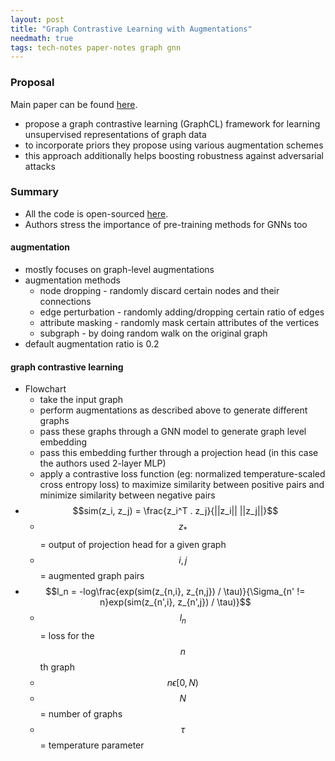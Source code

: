 ```yaml
---
layout: post
title: "Graph Contrastive Learning with Augmentations"
needmath: true
tags: tech-notes paper-notes graph gnn
---
```


### Proposal
Main paper can be found [here](https://arxiv.org/pdf/2010.13902.pdf).

* propose a graph contrastive learning (GraphCL) framework for learning
  unsupervised representations of graph data
* to incorporate priors they propose using various augmentation schemes
* this approach additionally helps boosting robustness against adversarial
  attacks

### Summary
- All the code is open-sourced [here](https://github.com/Shen-Lab/GraphCL).
- Authors stress the importance of pre-training methods for GNNs too

#### augmentation
- mostly focuses on graph-level augmentations
- augmentation methods
  - node dropping - randomly discard certain nodes and their connections
  - edge perturbation - randomly adding/dropping certain ratio of edges
  - attribute masking - randomly mask certain attributes of the vertices
  - subgraph - by doing random walk on the original graph
- default augmentation ratio is 0.2

#### graph contrastive learning
- Flowchart
  - take the input graph
  - perform augmentations as described above to generate different graphs
  - pass these graphs through a GNN model to generate graph level embedding
  - pass this embedding further through a projection head (in this case the
    authors used 2-layer MLP)
  - apply a contrastive loss function (eg: normalized temperature-scaled cross
    entropy loss) to maximize similarity between positive pairs and minimize
    similarity between negative pairs
- $$sim(z_i, z_j) = \frac{z_i^T . z_j}{||z_i|| ||z_j||}$$
  - $$z_*$$ = output of projection head for a given graph
  - $$i, j$$ = augmented graph pairs
- $$l_n = -log\frac{exp(sim(z_{n,i}, z_{n,j}) / \tau)}{\Sigma_{n' != n}exp(sim(z_{n',i}, z_{n',j}) / \tau)}$$
  - $$l_n$$ = loss for the $$n$$th graph
  - $$n \epsilon [0, N)$$
  - $$N$$ = number of graphs
  - $$\tau$$ = temperature parameter
